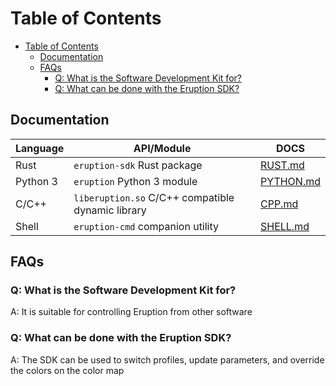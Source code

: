# Table of Contents

- [Table of Contents](#table-of-contents)
  - [Documentation](#documentation)
  - [FAQs](#faqs)
    - [Q: What is the Software Development Kit for?](#q-what-is-the-software-development-kit-for)
    - [Q: What can be done with the Eruption SDK?](#q-what-can-be-done-with-the-eruption-sdk)

## Documentation

| Language | API/Module                                        | DOCS                   |
| -------- | ------------------------------------------------- | ---------------------- |
| Rust     | `eruption-sdk` Rust package                       | [RUST.md](RUST.md)     |
| Python 3 | `eruption` Python 3 module                        | [PYTHON.md](PYTHON.md) |
| C/C++    | `liberuption.so` C/C++ compatible dynamic library | [CPP.md](CXX.md)       |
| Shell    | `eruption-cmd` companion utility                  | [SHELL.md](SHELL.md)   |

## FAQs

### Q: What is the Software Development Kit for?

A: It is suitable for controlling Eruption from other software

### Q: What can be done with the Eruption SDK?

A: The SDK can be used to switch profiles, update parameters, and override the colors on the color map
